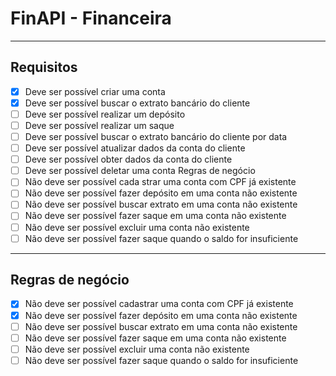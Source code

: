 # FinAPI - Financeira

---

## Requisitos

- [x] Deve ser possível criar uma conta  
- [x] Deve ser possível buscar o extrato bancário do cliente  
- [ ] Deve ser possível realizar um depósito  
- [ ] Deve ser possível realizar um saque  
- [ ] Deve ser possível buscar o extrato bancário do cliente por data  
- [ ] Deve ser possível atualizar dados da conta do cliente  
- [ ] Deve ser possível obter dados da conta do cliente  
- [ ] Deve ser possível deletar uma conta Regras de negócio  
- [ ] Não deve ser possível cada  strar uma conta com CPF já existente
- [ ] Não deve ser possível fazer depósito em uma conta não existente
- [ ] Não deve ser possível buscar extrato em uma conta não existente  
- [ ] Não deve ser possível fazer saque em uma conta não existente  
- [ ] Não deve ser possível excluir uma conta não existente  
- [ ] Não deve ser possível fazer saque quando o saldo for insuficiente  

---

## Regras de negócio

- [x] Não deve ser possível cadastrar uma conta com CPF já existente  
- [x] Não deve ser possível fazer depósito em uma conta não existente  
- [ ] Não deve ser possível buscar extrato em uma conta não existente  
- [ ] Não deve ser possível fazer saque em uma conta não existente  
- [ ] Não deve ser possível excluir uma conta não existente  
- [ ] Não deve ser possível fazer saque quando o saldo for insuficiente  
